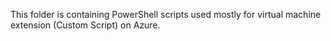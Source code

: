 This folder is containing PowerShell scripts used mostly for virtual machine extension (Custom Script) on Azure.
